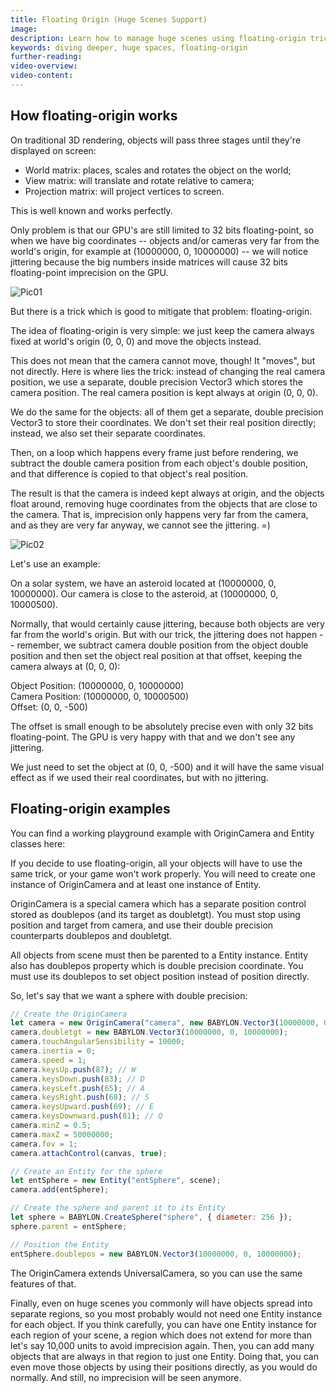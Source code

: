 ```yaml
---
title: Floating Origin (Huge Scenes Support)
image:
description: Learn how to manage huge scenes using floating-origin trick
keywords: diving deeper, huge spaces, floating-origin
further-reading:
video-overview:
video-content:
---
```


## How floating-origin works

On traditional 3D rendering, objects will pass three stages until they're displayed on screen:

- World matrix: places, scales and rotates the object on the world;
- View matrix: will translate and rotate relative to camera;
- Projection matrix: will project vertices to screen.

This is well known and works perfectly.

Only problem is that our GPU's are still limited to 32 bits floating-point,
so when we have big coordinates -- objects and/or cameras very far from the world's origin,
for example at (10000000, 0, 10000000) -- we will notice jittering because the big numbers inside matrices will cause 32 bits floating-point imprecision on the GPU.

![Pic01](/img/how_to/floating_origin/pic01.jpg)

But there is a trick which is good to mitigate that problem: floating-origin.

The idea of floating-origin is very simple: we just keep the camera always fixed at world's origin
(0, 0, 0) and move the objects instead.

This does not mean that the camera cannot move, though! It "moves", but not directly. Here is
where lies the trick: instead of changing the real camera position, we use a separate, double precision
Vector3 which stores the camera position. The real camera position is kept always at origin (0, 0, 0).

We do the same for the objects: all of them get a separate, double precision Vector3 to store their coordinates. We don't set their real position directly; instead, we also set their separate coordinates.

Then, on a loop which happens every frame just before rendering, we subtract the double camera position from each object's double position, and that difference is copied to that object's real position.

The result is that the camera is indeed kept always at origin, and the objects float around, removing
huge coordinates from the objects that are close to the camera. That is, imprecision only happens very far
from the camera, and as they are very far anyway, we cannot see the jittering. =)

![Pic02](/img/how_to/floating_origin/pic02.jpg)

Let's use an example:

On a solar system, we have an asteroid located at (10000000, 0, 10000000).
Our camera is close to the asteroid, at (10000000, 0, 10000500).

Normally, that would certainly cause jittering, because both objects are very far from the world's origin. But with
our trick, the jittering does not happen -- remember, we subtract camera double position from the object double position
and then set the object real position at that offset, keeping the camera always at (0, 0, 0):

Object Position: (10000000, 0, 10000000)  
Camera Position: (10000000, 0, 10000500)  
Offset: (0, 0, -500)

The offset is small enough to be absolutely precise even with only 32 bits floating-point. The GPU is very happy with that
and we don't see any jittering.

We just need to set the object at (0, 0, -500) and it will have the same visual effect as if we used their real coordinates,
but with no jittering.

## Floating-origin examples

You can find a working playground example with OriginCamera and Entity classes here:

<Playground id="#LHI514#3" title="Floating-Origin" description="A simple example of huge scene far from world's origin using floating-origin trick." image="/img/playgroundsAndNMEs/divingDeeperFloatingOrigin.jpg"/>

If you decide to use floating-origin, all your objects will have to use the same trick,
or your game won't work properly. You will need to create one instance of OriginCamera
and at least one instance of Entity.

OriginCamera is a special camera which has a separate position control stored as doublepos (and its target as doubletgt).
You must stop using position and target from camera, and use their double precision counterparts doublepos and doubletgt.

All objects from scene must then be parented to a Entity instance. Entity also has doublepos property which is double precision coordinate.
You must use its doublepos to set object position instead of position directly.

So, let's say that we want a sphere with double precision:

```javascript
// Create the OriginCamera
let camera = new OriginCamera("camera", new BABYLON.Vector3(10000000, 0, 10000500), scene);
camera.doubletgt = new BABYLON.Vector3(10000000, 0, 10000000);
camera.touchAngularSensibility = 10000;
camera.inertia = 0;
camera.speed = 1;
camera.keysUp.push(87); // W
camera.keysDown.push(83); // D
camera.keysLeft.push(65); // A
camera.keysRight.push(68); // S
camera.keysUpward.push(69); // E
camera.keysDownward.push(81); // Q
camera.minZ = 0.5;
camera.maxZ = 50000000;
camera.fov = 1;
camera.attachControl(canvas, true);

// Create an Entity for the sphere
let entSphere = new Entity("entSphere", scene);
camera.add(entSphere);

// Create the sphere and parent it to its Entity
let sphere = BABYLON.CreateSphere("sphere", { diameter: 256 });
sphere.parent = entSphere;

// Position the Entity
entSphere.doublepos = new BABYLON.Vector3(10000000, 0, 10000000);
```

The OriginCamera extends UniversalCamera, so you can use the same features of that.

Finally, even on huge scenes you commonly will have objects spread into separate regions, so you
most probably would not need one Entity instance for each object. If you think carefully, you
can have one Entity instance for each region of your scene, a region which does not extend for more
than let's say 10,000 units to avoid imprecision again. Then, you can add many objects that are
always in that region to just one Entity. Doing that, you can even move those objects by using
their positions directly, as you would do normally. And still, no imprecision will be seen anymore.
